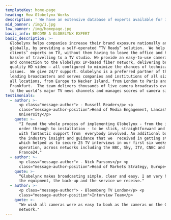 ```yaml
---
templateKey: home-page
heading: How Globelynx Works
description: ' We have an extensive database of experts available for interview to broadcasters around the world in an array of different languages.  You can find the specialist you’re looking for here via a keyword search or by looking for specific individuals or organisations.  We put you in direct contact with them to arrange the interview and, once that’s agreed, the booking is made online – quick and simple.  Every expert is framed, lit and focused professionally and delivered in broadcast-quality HD.'
mid_banner: /img/1.jpg
low_banner: /img/homepage.jpg
basic_info: BECOME A GLOBELYNX EXPERT
basic_description: >-
  Globelynx helps companies increase their brand exposure nationally and
  globally, by providing a self-operated “TV Ready” solution.  We help get
  clients’ experts on TV, without them having to leave the office and have the
  hassle of travelling to a TV studio. We provide an easy-to-use camera system
  and connection to the Globelynx IP-based fiber network, delivering broadcast
  quality HD video – all configured to minimize the chances of technical
  issues.  We give 24/7 support. Globelynx is a preferred partner of the world’s
  leading broadcasters and serves companies and institutions of all sizes – in
  all locations, from Europe to Necker Island, from London to Paris and
  Frankfurt.  The team delivers thousands of live camera broadcasts every year
  to the world’s major TV news channels and manages scores of camera sites.
testimonials:
  - author: >-
      <p class="message-author"> - Russell Reader</p> <p
      class="message-author-position">Head of Media Engagement, Lancaster
      University</p>
    quote: >-
      "I found the whole process of implementing Globelynx - from the initial
      order through to installation - to be slick, straightforward and seamless,
      with fantastic support from  everybody involved. An additional bonus was
      the industry insight and guidance that we  received in getting started -
      which helped us to secure 25 TV interviews in our first six weeks of
      operation, across networks including the BBC, Sky, ITV, CNBC and
      France24."
  - author: >-
      <p class="message-author"> - Nick Parsons</p> <p
      class="message-author-position">Head of Markets Strategy, Europe</p>
    quote: >-
      “Globelynx makes broadcasting simple, clear and easy. I am very happy with
      the equipment, the back-up and the service we receive."
  - author: >-
      <p class="message-author"> - Bloomberg TV London</p> <p
      class="message-author-position">Interview Team</p>
    quote: >-
      "We wish all cameras were as easy to book as the cameras on the Globelynx
      network."
---
```


